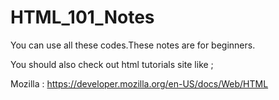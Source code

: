 # HTML_101_Notes

You can use all these codes.These notes are for beginners.

You should also check out html tutorials site like ;

Mozilla : https://developer.mozilla.org/en-US/docs/Web/HTML



